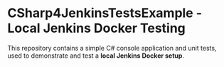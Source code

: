 # CSharp4JenkinsTestsExample - Local Jenkins Docker Testing

This repository contains a simple C# console application and unit tests, used to demonstrate and test a **local Jenkins Docker setup**.

